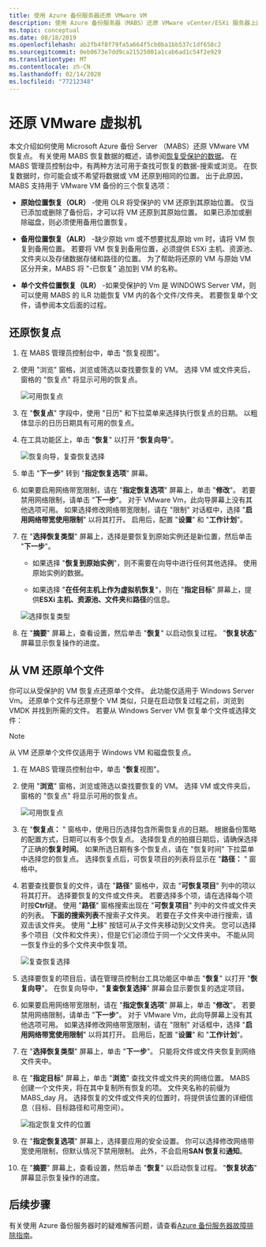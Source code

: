 ```yaml
---
title: 使用 Azure 备份服务器还原 VMware VM
description: 使用 Azure 备份服务器（MABS）还原 VMware vCenter/ESXi 服务器上运行的 VMware Vm。
ms.topic: conceptual
ms.date: 08/18/2019
ms.openlocfilehash: ab2fb4f8f79fa5a664f5cb0ba1bb537c1df658c2
ms.sourcegitcommit: 0eb0673e7dd9ca21525001a1cab6ad1c54f2e929
ms.translationtype: MT
ms.contentlocale: zh-CN
ms.lasthandoff: 02/14/2020
ms.locfileid: "77212348"
---
```

# <a name="restore-vmware-virtual-machines"></a>还原 VMware 虚拟机

本文介绍如何使用 Microsoft Azure 备份 Server （MABS）还原 VMware VM 恢复点。 有关使用 MABS 恢复数据的概述，请参阅[恢复受保护的数据](https://docs.microsoft.com/azure/backup/backup-azure-alternate-dpm-server)。 在 MABS 管理员控制台中，有两种方法可用于查找可恢复的数据-搜索或浏览。 在恢复数据时，你可能会或不希望将数据或 VM 还原到相同的位置。 出于此原因，MABS 支持用于 VMware VM 备份的三个恢复选项：

* **原始位置恢复（OLR）** -使用 OLR 将受保护的 VM 还原到其原始位置。 仅当已添加或删除了备份后，才可以将 VM 还原到其原始位置。 如果已添加或删除磁盘，则必须使用备用位置恢复。

* **备用位置恢复（ALR）** -缺少原始 vm 或不想要扰乱原始 vm 时，请将 VM 恢复到备用位置。 若要将 VM 恢复到备用位置，必须提供 ESXi 主机、资源池、文件夹以及存储数据存储和路径的位置。 为了帮助将还原的 VM 与原始 VM 区分开来，MABS 将 "-已恢复" 追加到 VM 的名称。

* **单个文件位置恢复（ILR）** -如果受保护的 Vm 是 WINDOWS Server VM，则可以使用 MABS 的 ILR 功能恢复 VM 内的各个文件/文件夹。 若要恢复单个文件，请参阅本文后面的过程。

## <a name="restore-a-recovery-point"></a>还原恢复点

1. 在 MABS 管理员控制台中，单击 "恢复视图"。

2. 使用 "浏览" 窗格，浏览或筛选以查找要恢复的 VM。 选择 VM 或文件夹后，窗格的 "恢复点" 将显示可用的恢复点。

    ![可用恢复点](./media/restore-azure-backup-server-vmware/recovery-points.png)

3. 在 "**恢复点**" 字段中，使用 "日历" 和下拉菜单来选择执行恢复点的日期。 以粗体显示的日历日期具有可用的恢复点。

4. 在工具功能区上，单击 "**恢复**" 以打开 "**恢复向导**"。

    ![恢复向导，复查恢复选择](./media/restore-azure-backup-server-vmware/recovery-wizard.png)

5. 单击 "**下一步**" 转到 "**指定恢复选项**" 屏幕。

6. 如果要启用网络带宽限制，请在 "**指定恢复选项**" 屏幕上，单击 "**修改**"。 若要禁用网络限制，请单击 "**下一步**"。 对于 VMware Vm，此向导屏幕上没有其他选项可用。 如果选择修改网络带宽限制，请在 "限制" 对话框中，选择 "**启用网络带宽使用限制**" 以将其打开。 启用后，配置 "**设置**" 和 "**工作计划**"。

7. 在 "**选择恢复类型**" 屏幕上，选择是要恢复到原始实例还是新位置，然后单击 "**下一步**"。

     * 如果选择 "**恢复到原始实例**"，则不需要在向导中进行任何其他选择。 使用原始实例的数据。

     * 如果选择 "**在任何主机上作为虚拟机恢复**"，则在 "**指定目标**" 屏幕上，提供**ESXi 主机、资源池、文件夹**和**路径**的信息。

      ![选择恢复类型](./media/restore-azure-backup-server-vmware/recovery-type.png)

8. 在 "**摘要**" 屏幕上，查看设置，然后单击 "**恢复**" 以启动恢复过程。 "**恢复状态**" 屏幕显示恢复操作的进度。

## <a name="restore-an-individual-file-from-a-vm"></a>从 VM 还原单个文件

你可以从受保护的 VM 恢复点还原单个文件。 此功能仅适用于 Windows Server Vm。 还原单个文件与还原整个 VM 类似，只是在启动恢复过程之前，浏览到 VMDK 并找到所需的文件。 若要从 Windows Server VM 恢复单个文件或选择文件：

>[!NOTE]
>从 VM 还原单个文件仅适用于 Windows VM 和磁盘恢复点。

1. 在 MABS 管理员控制台中，单击 "**恢复**视图"。

2. 使用 "**浏览**" 窗格，浏览或筛选以查找要恢复的 VM。 选择 VM 或文件夹后，窗格的 "恢复点" 将显示可用的恢复点。

    ![可用恢复点](./media/restore-azure-backup-server-vmware/vmware-rp-disk.png)

3. 在 "**恢复点：** " 窗格中，使用日历选择包含所需恢复点的日期。 根据备份策略的配置方式，日期可以有多个恢复点。 选择恢复点的拍摄日期后，请确保选择了正确的**恢复时间**。 如果所选日期有多个恢复点，请在 "恢复时间" 下拉菜单中选择您的恢复点。 选择恢复点后，可恢复项目的列表将显示在 "**路径：** " 窗格中。

4. 若要查找要恢复的文件，请在 "**路径**" 窗格中，双击 "**可恢复项目**" 列中的项以将其打开。 选择要恢复的文件或文件夹。 若要选择多个项，请在选择每个项时按**Ctrl**键。 使用 "**路径**" 窗格搜索出现在 "**可恢复项目**" 列中的文件或文件夹的列表。 **下面的搜索列表**不搜索子文件夹。 若要在子文件夹中进行搜索，请双击该文件夹。 使用 "**上**移" 按钮可从子文件夹移动到父文件夹。 您可以选择多个项目（文件和文件夹），但是它们必须位于同一个父文件夹中。 不能从同一恢复作业的多个文件夹中恢复项。

    ![复查恢复选择](./media/restore-azure-backup-server-vmware/vmware-rp-disk-ilr-2.png)

5. 选择要恢复的项目后，请在管理员控制台工具功能区中单击 "**恢复**" 以打开 "**恢复向导**"。 在恢复向导中，"**复查恢复选择**" 屏幕会显示要恢复的选定项目。

6. 如果要启用网络带宽限制，请在 "**指定恢复选项**" 屏幕上，单击 "**修改**"。 若要禁用网络限制，请单击 "**下一步**"。 对于 VMware Vm，此向导屏幕上没有其他选项可用。 如果选择修改网络带宽限制，请在 "限制" 对话框中，选择 "**启用网络带宽使用限制**" 以将其打开。 启用后，配置 "**设置**" 和 "**工作计划**"。
7. 在 "**选择恢复类型**" 屏幕上，单击 "**下一步**"。 只能将文件或文件夹恢复到网络文件夹中。
8. 在 "**指定目标**" 屏幕上，单击 "**浏览**" 查找文件或文件夹的网络位置。 MABS 创建一个文件夹，将在其中复制所有恢复的项。 文件夹名称的前缀为 MABS_day 月。 选择恢复的文件或文件夹的位置时，将提供该位置的详细信息（目标、目标路径和可用空间）。

    ![指定恢复文件的位置](./media/restore-azure-backup-server-vmware/specify-destination.png)

9. 在 "**指定恢复选项**" 屏幕上，选择要应用的安全设置。 你可以选择修改网络带宽使用限制，但默认情况下禁用限制。 此外，不会启用**SAN 恢复**和**通知**。
10. 在 "**摘要**" 屏幕上，查看设置，然后单击 "**恢复**" 以启动恢复过程。 "**恢复状态**" 屏幕显示恢复操作的进度。

## <a name="next-steps"></a>后续步骤

有关使用 Azure 备份服务器时的疑难解答问题，请查看[Azure 备份服务器故障排除指南](./backup-azure-mabs-troubleshoot.md)。
